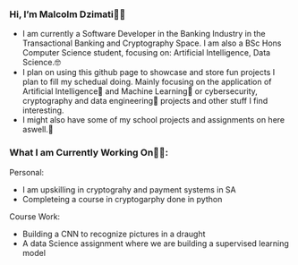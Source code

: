 ### Hi, I’m Malcolm Dzimati👋🏿
- I am currently a Software Developer in the Banking Industry in the Transactional Banking and Cryptography Space. I am also a BSc Hons Computer Science student, focusing on: Artificial Intelligence, Data Science.🤓
- I plan on using this github page to showcase and store fun projects I plan to fill my schedual doing. Mainly focusing on the application of Artificial Intelligence🦿 and Machine Learning🧠 or cybersecurity, cryptography and data engineering🧮 projects and other stuff I find interesting.
- I might also have some of my school projects and assignments on here aswell.📝

### What I am Currently Working On👨‍💻:
Personal:
- I am upskilling in cryptograhy and payment systems in SA
- Completeing a course in cryptogarphy done in python

Course Work:
- Building a CNN to recognize pictures in a draught
- A data Science assignment where we are building a supervised learning model
<!---
malcolmdzimati/malcolmdzimati is a ✨ special ✨ repository because its `README.md` (this file) appears on your GitHub profile.
You can click the Preview link to take a look at your changes.
--->
